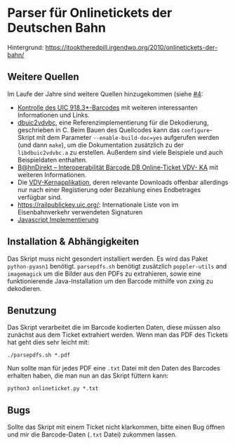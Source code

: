 # Parser für Onlinetickets der Deutschen Bahn

Hintergrund: https://itooktheredpill.irgendwo.org/2010/onlinetickets-der-bahn/

## Weitere Quellen

Im Laufe der Jahre sind weitere Quellen hinzugekommen
(siehe [#4](https://github.com/rumpeltux/onlineticket/issues/4):

* [Kontrolle des UIC 918.3*-Barcodes](https://web.archive.org/web/20180905231149/https://www.bahn.de/p/view/angebot/regio/barcode.shtml)
  mit weiteren interessanten Informationen und Links.
* [dbuic2vdvbc](https://sourceforge.net/projects/dbuic2vdvbc/), eine
  Referenzimplementierung für die Dekodierung, geschrieben in C. Beim Bauen des
  Quellcodes kann das `configure`-Skript mit dem Parameter
  `--enable-build-doc=yes` aufgerufen werden (und dann `make`), um die
  Dokumentation zusätzlich zu der `libdbuic2vdvbc.a` zu erstellen. Außerdem sind
  viele Beispiele und auch Beispieldaten enthalten.
* [B@hnDirekt – Interoperabilität Barcode DB Online-Ticket VDV- KA](https://web.archive.org/web/20180905231217/https://www.bahn.de/p/view/mdb/bahnintern/angebotsberatung/regio/barcode/mdb_220334_interoperabilitaet_barcode_db_online-ticketvdv-ka_v1_4.pdf)
  mit weiteren Informationen.
* Die [VDV-Kernapplikation](https://oepnv.eticket-deutschland.de/produkte-und-services/vdv-kernapplikation/#slide2),
deren relevante Downloads offenbar allerdings nur nach einer Registierung oder
  Bezahlung eines Endbetrages verfügbar sind.
* https://railpublickey.uic.org/: Internationale Liste von im Eisenbahnverkehr verwendeten Signaturen
* [Javascript Implementierung](https://github.com/justusjonas74/uic-918-3)

## Installation & Abhängigkeiten

Das Skript muss nicht gesondert installiert werden.
Es wird das Paket `python-pyasn1` benötigt.
`parsepdfs.sh` benötigt zusätzlich `poppler-utils` and `imagemagick` um die
Bilder aus den PDFs zu extrahieren, sowie eine funktionierende
Java-Installation um den Barcode mithilfe von zxing zu dekodieren.

## Benutzung

Das Skript verarbeitet die im Barcode kodierten Daten, diese müssen also
zunächst aus dem Ticket extrahiert werden. Wenn man das PDF des Tickets hat
geht dies sehr leicht mit:

    ./parsepdfs.sh *.pdf

Nun sollte man für jedes PDF eine `.txt` Datei mit den Daten des Barcodes
erhalten haben, die man nun an das Skript füttern kann:

    python3 onlineticket.py *.txt

## Bugs

Sollte das Skript mit einem Ticket nicht klarkommen, bitte einen Bug öffnen
und mir die Barcode-Daten (`.txt` Datei) zukommen lassen.
